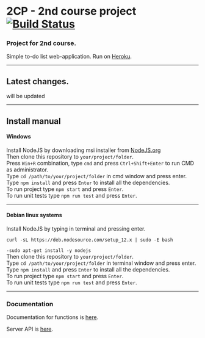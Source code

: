 # 2CP - 2nd course project [![Build Status](https://travis-ci.com/PavelKiller/2CP.svg?branch=release)](https://travis-ci.com/PavelKiller/2CP)
### Project for 2nd course.  
Simple to-do list web-application. Run on [Heroku](https://secondcourse-project.herokuapp.com/).  

***

Latest changes.
---
will be updated

***

Install manual
---
#### Windows

Install NodeJS by downloading msi installer from [NodeJS.org](https://nodejs.org/en/)  
Then clone this repository to `your/project/folder`.  
Press `Win+R` combination, type `cmd` and press `Ctrl+Shift+Enter` to run CMD as administrator.  
Type `cd /path/to/your/project/folder` in cmd window and press enter.  
Type `npm install` and press `Enter` to install all the dependencies.  
To run project type `npm start` and press `Enter`.  
To run unit tests type `npm run test` and press `Enter`.  
 
---

#### Debian linux systems

Install NodeJS by typing in terminal and pressing enter.  

`curl -sL https://deb.nodesource.com/setup_12.x | sudo -E bash` 

`-sudo apt-get install -y nodejs`  
Then clone this repository to `your/project/folder`.  
Type `cd /path/to/your/project/folder` in terminal window and press enter.  
Type `npm install` and press `Enter` to install all the dependencies.  
To run project type `npm start` and press `Enter`.  
To run unit tests type `npm run test` and press `Enter`.  
  
---
  
### Documentation    

Documentation for functions is [here](https://secondcourse-project.herokuapp.com/jsdoc/index.html).  

Server API is [here](https://secondcourse-project.herokuapp.com/API/index.html).  
